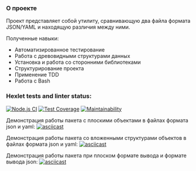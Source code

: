 ### О проекте
Проект представляет собой утилиту, сравнивающую два файла формата JSON/YAML и находящую различия между ними.

Полученные навыки:
- Автоматизированное тестирование
- Работа с древовидными структурами данных
- Установка и работа со сторонними библиотеками
- Структурирование проекта
- Применение TDD
- Работа с Bash

### Hexlet tests and linter status:
[![Node.js CI](https://github.com/KupriianovaAlina/frontend-project-46/actions/workflows/node.js.yml/badge.svg)](https://github.com/KupriianovaAlina/frontend-project-46/actions/workflows/node.js.yml)
[![Test Coverage](https://api.codeclimate.com/v1/badges/22bcc07b0bfdc1dad572/test_coverage)](https://codeclimate.com/github/KupriianovaAlina/frontend-project-46/test_coverage)
[![Maintainability](https://api.codeclimate.com/v1/badges/22bcc07b0bfdc1dad572/maintainability)](https://codeclimate.com/github/KupriianovaAlina/frontend-project-46/maintainability)

Демонстрация работы пакета с плоскими объектами в файлах формата json и yaml:
[![asciicast](https://asciinema.org/a/567520.svg)](https://asciinema.org/a/567520)

Демонстрация работы пакета со вложенными структурами объектов в файлах формата json и yaml:
[![asciicast](https://asciinema.org/a/gFLK0RgqftuhGZh7AT1SV0oon.svg)](https://asciinema.org/a/gFLK0RgqftuhGZh7AT1SV0oon)

Демонстрация работы пакета при плоском формате вывода и формате вывода json:
[![asciicast](https://asciinema.org/a/567524.svg)](https://asciinema.org/a/567524)
